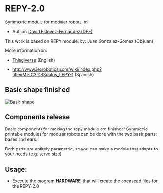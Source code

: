 
REPY-2.0
=========================================================

Symmetric module for modular robots.
m

* Author: [David Estevez-Fernandez (DEF)](http://www.thingiverse.com/DEF)

This work is based on REPY module, by:
[Juan Gonzalez-Gomez (Obijuan)](http://www.thingiverse.com/Obijuan)

More information on: 

* [Thingiverse](http://www.thingiverse.com/thing:13442) (English)

* http://www.iearobotics.com/wiki/index.php?title=M%C3%B3dulos_REPY-1 (Spanish)

Basic shape finished
---------------------------------------------------------
![Basic shape](http://github.com/David-Estevez/REPY-2-0/repy2.0.png)

Components release
---------------------------------------------------------
Basic components for making the repy module are finished!
Symmetric printable modules for modular robots can be 
done with the two basic parts: bases and ears.

Both parts are entirely parametric, so you can make a 
module that adapts to your needs (e.g. servo size)


Usage:
---------------------------------------------------------

* Execute the program **HARDWARE**, that will create the openscad files
for the REPY-2.0

